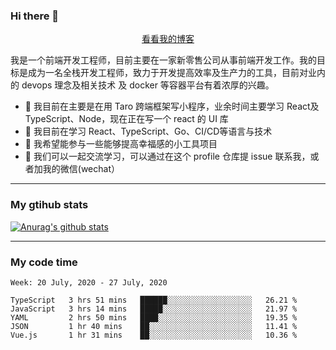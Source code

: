 ### Hi there 👋

<p align="center">
  <a href="https://real-jacket.github.io/">看看我的博客</a>
</p>

我是一个前端开发工程师，目前主要在一家新零售公司从事前端开发工作。我的目标是成为一名全栈开发工程师，致力于开发提高效率及生产力的工具，目前对业内的 devops 理念及相关技术 及 docker 等容器平台有着浓厚的兴趣。

- 🔭 我目前在主要是在用 Taro 跨端框架写小程序，业余时间主要学习 React及 TypeScript、Node，现在正在写一个 react 的 UI 库 
- 🌱 我目前在学习 React、TypeScript、Go、CI/CD等语言与技术
- 👯 我希望能参与一些能够提高幸福感的小工具项目
- 💬 我们可以一起交流学习，可以通过在这个 profile 仓库提 issue 联系我，或者加我的微信(wechat）

***

### My gtihub stats

[![Anurag's github stats](https://github-readme-stats.vercel.app/api?username=real-jacket)](https://github.com/anuraghazra/github-readme-stats)

***

### My code time

<!--START_SECTION:waka-->
```text
Week: 20 July, 2020 - 27 July, 2020

TypeScript   3 hrs 51 mins   ██████░░░░░░░░░░░░░░░░░░░   26.21 % 
JavaScript   3 hrs 14 mins   █████░░░░░░░░░░░░░░░░░░░░   21.97 % 
YAML         2 hrs 50 mins   ████░░░░░░░░░░░░░░░░░░░░░   19.35 % 
JSON         1 hr 40 mins    ██░░░░░░░░░░░░░░░░░░░░░░░   11.41 % 
Vue.js       1 hr 31 mins    ██░░░░░░░░░░░░░░░░░░░░░░░   10.36 %
```
<!--END_SECTION:waka-->
